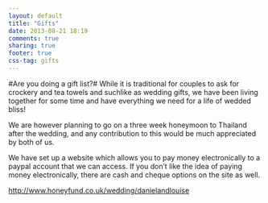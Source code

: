 ```yaml
---
layout: default
title: "Gifts"
date: 2013-08-21 18:19
comments: true
sharing: true
footer: true
css-tag: gifts
---
```

#Are you doing a gift list?#
While it is traditional for couples to ask for crockery and tea towels and suchlike as wedding gifts, we have been living together for some time and have everything we need for a life of wedded bliss!

We are however planning to go on a three week honeymoon to Thailand after the wedding, and any contribution to this would be much appreciated by both of us. 

We have set up a website which allows you to pay money electronically to a paypal account that we can access. If you don’t like the idea of paying money electronically, there are cash and cheque options on the site as well. 

http://www.honeyfund.co.uk/wedding/danielandlouise